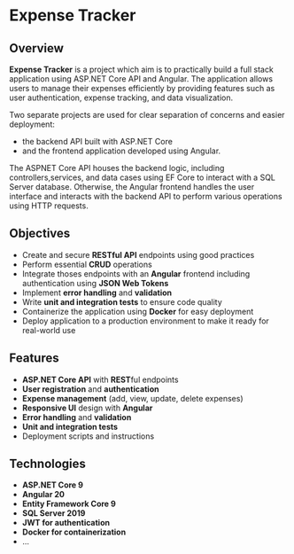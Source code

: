 # Expense Tracker

## Overview

**Expense Tracker** is a project which aim is to practically build a full stack application using ASP.NET Core API and Angular. 
The application allows users to manage their expenses efficiently by providing features such as user authentication, expense tracking, and data visualization.

Two separate projects are used for clear separation of concerns and easier deployment: 
- the backend API built with ASP.NET Core 
- and the frontend application developed using Angular.

The ASPNET Core API houses the backend logic, including controllers,services, and data cases using EF Core to interact with a SQL Server database.
Otherwise, the Angular frontend handles the user interface and interacts with the backend API to perform various operations using HTTP requests.


## Objectives

- Create and secure **RESTful API** endpoints using good practices
- Perform essential **CRUD** operations
- Integrate thoses endpoints with an **Angular** frontend including authentication using **JSON Web Tokens**
- Implement **error handling** and **validation**
- Write **unit and integration tests** to ensure code quality
- Containerize the application using **Docker** for easy deployment
- Deploy application to a production environment to make it ready for real-world use

## Features

- **ASP.NET Core API** with **REST**ful endpoints
- **User registration** and **authentication**
- **Expense management** (add, view, update, delete expenses)
- **Responsive UI** design with **Angular**
- **Error handling** and **validation**
- **Unit and integration tests**
- Deployment scripts and instructions

## Technologies

- **ASP.NET Core 9**
- **Angular 20**
- **Entity Framework Core 9**
- **SQL Server 2019**
- **JWT for authentication**
- **Docker for containerization**
- ...
